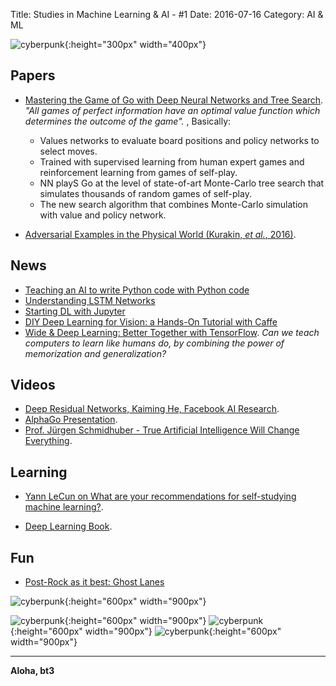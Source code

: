 Title: Studies in Machine Learning & AI - #1
Date: 2016-07-16
Category: AI & ML


![cyberpunk](./cyberpunk/3.gif){:height="300px" width="400px"}




## Papers

* [Mastering the Game of Go with Deep Neural Networks and Tree Search](https://gogameguru.com/i/2016/03/deepmind-mastering-go.pdf). *"All games of perfect information have an optimal 
value function which determines the outcome of the game".* , Basically:

    - Values networks to evaluate board positions and policy networks to select moves.
    - Trained with supervised learning from human expert games and reinforcement learning from games of self-play.
    -  NN playS Go at the level of state-of-art Monte-Carlo tree search that simulates thousands of random games of self-play.
    - The new search algorithm that combines Monte-Carlo simulation with value and policy network.

* [Adversarial Examples in the Physical World (Kurakin, *et al.*, 2016)](http://arxiv.org/pdf/1607.02533v1.pdf).



## News

* [Teaching an AI to write Python code with Python code](http://www.benjamintd.com/blog/spynet/?utm_campaign=Artificial%2BIntelligence%2BWeekly&utm_medium=web&utm_source=Artificial_Intelligence_Weekly_42)
* [Understanding LSTM Networks](http://colah.github.io/posts/2015-08-Understanding-LSTMs/)
* [Starting DL with Jupyter](http://efavdb.com/deep-learning-with-jupyter-on-aws/)
* [DIY Deep Learning for Vision:  a Hands-On Tutorial with Caffe](https://docs.google.com/presentation/d/1UeKXVgRvvxg9OUdh_UiC5G71UMscNPlvArsWER41PsU/edit#slide=id.gc2fcdcce7_216_515)
* [Wide & Deep Learning: Better Together with TensorFlow](https://research.googleblog.com/2016/06/wide-deep-learning-better-together-with.html). *Can we teach computers to learn like humans do, by combining the power of memorization and generalization?*


## Videos

* [Deep Residual Networks, Kaiming He, Facebook AI Research](http://icml.cc/2016/tutorials/icml2016_tutorial_deep_residual_networks_kaiminghe.pdf).
* [AlphaGo Presentation](http://www0.cs.ucl.ac.uk/staff/d.silver/web/Resources_files/AlphaGo_IJCAI.pdf).
* [Prof. Jürgen Schmidhuber - True Artificial Intelligence Will Change Everything](https://www.youtube.com/watch?v=XkltShNd6XE).

## Learning

* [Yann LeCun on What are your recommendations for self-studying machine learning?](https://www.quora.com/What-are-your-recommendations-for-self-studying-machine-learning/answer/Yann-LeCun).

* [Deep Learning Book](http://www.deeplearningbook.org/).

## Fun

* [Post-Rock as it best: Ghost Lanes](https://diogenes.greedbag.com/buy/ghost-lanes-0/ )


![cyberpunk](./draws/101.png){:height="600px" width="900px"}

![cyberpunk](./draws/5.png){:height="600px" width="900px"}
![cyberpunk](./draws/6.png){:height="600px" width="900px"}
![cyberpunk](./draws/7.png){:height="600px" width="900px"}



----

**Aloha, bt3**